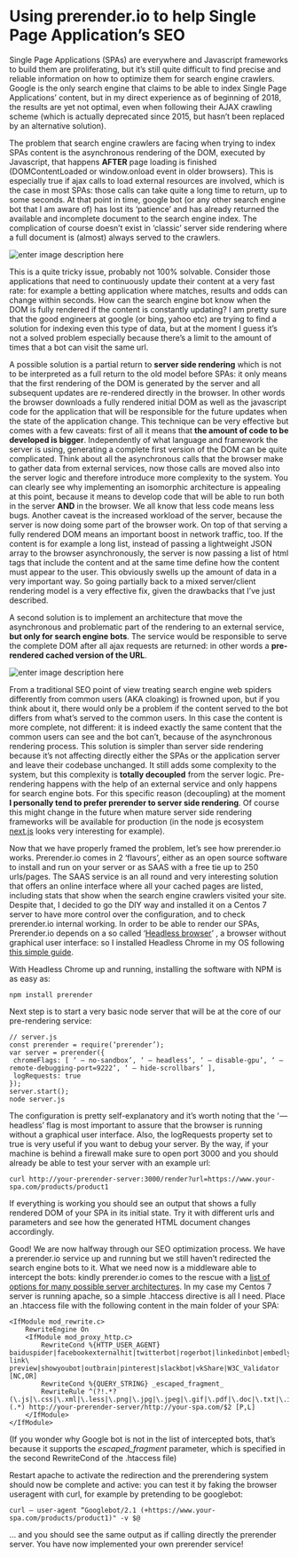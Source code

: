 # Using prerender.io to help Single Page Application’s SEO

Single Page Applications (SPAs) are everywhere and Javascript frameworks to build them are proliferating, but it’s still quite difficult to find precise and reliable information on how to optimize them for search engine crawlers.
Google is the only search engine that claims to be able to index Single Page Applications’ content, but in my direct experience as of beginning of 2018, the results are yet not optimal, even when following their AJAX crawling scheme (which is actually deprecated since 2015, but hasn’t been replaced by an alternative solution).

The problem that search engine crawlers are facing when trying to index SPAs content is the asynchronous rendering of the DOM, executed by Javascript, that happens **AFTER** page loading is finished (DOMContentLoaded or window.onload event in older browsers). This is especially true if ajax calls to load external resources are involved, which is the case in most SPAs: those calls can take quite a long time to return, up to some seconds. At that point in time, google bot (or any other search engine bot that I am aware of) has lost its ‘patience’ and has already returned the available and incomplete document to the search engine index.
The complication of course doesn’t exist in ‘classic’ server side rendering where a full document is (almost) always served to the crawlers.

![enter image description here](https://cdn-images-1.medium.com/max/800/1*h7GvkT51GezapvLuH9Tp1A.png)

This is a quite tricky issue, probably not 100% solvable. Consider those applications that need to continuously update their content at a very fast rate: for example a betting application where matches, results and odds can change within seconds. How can the search engine bot know when the DOM is fully rendered if the content is constantly updating? I am pretty sure that the good engineers at google (or bing, yahoo etc) are trying to find a solution for indexing even this type of data, but at the moment I guess it’s not a solved problem especially because there’s a limit to the amount of times that a bot can visit the same url.

A possible solution is a partial return to **server side rendering** which is not to be interpreted as a full return to the old model before SPAs: it only means that the first rendering of the DOM is generated by the server and all subsequent updates are re-rendered directly in the browser. In other words the browser downloads a fully rendered initial DOM as well as the javascript code for the application that will be responsible for the future updates when the state of the application change.
This technique can be very effective but comes with a few caveats: first of all it means that **the amount of code to be developed is bigger**.
Independently of what language and framework the server is using, generating a complete first version of the DOM can be quite complicated. Think about all the asynchronous calls that the browser make to gather data from external services, now those calls are moved also into the server logic and therefore introduce more complexity to the system. 
You can clearly see why implementing an isomorphic architecture is appealing at this point, because it means to develop code that will be able to run both in the server **AND** in the browser. We all know that less code means less bugs. 
Another caveat is the increased workload of the server, because the server is now doing some part of the browser work.
On top of that serving a fully rendered DOM means an important boost in network traffic, too. If the content is for example a long list, instead of passing a lightweight JSON array to the browser asynchronously, the server is now passing a list of html tags that include the content and at the same time define how the content must appear to the user. This obviously swells up the amount of data in a very important way.
So going partially back to a mixed server/client rendering model is a very effective fix, given the drawbacks that I’ve just described.

A second solution is to implement an architecture that move the asynchronous and problematic part of the rendering to an external service, **but only for search engine bots**. The service would be responsible to serve the complete DOM after all ajax requests are returned: in other words a **pre-rendered cached version of the URL**.

![enter image description here](https://cdn-images-1.medium.com/max/800/1*flHXGRhHT2i_Bx0aCXGMPA.png)

From a traditional SEO point of view treating search engine web spiders differently from common users (AKA cloaking) is frowned upon, but if you think about it, there would only be a problem if the content served to the bot differs from what’s served to the common users. In this case the content is more complete, not different: it is indeed exactly the same content that the common users can see and the bot can’t, because of the asynchronous rendering process.
This solution is simpler than server side rendering because it’s not affecting directly either the SPAs or the application server and leave their codebase unchanged. It still adds some complexity to the system, but this complexity is **totally decoupled** from the server logic. Pre-rendering happens with the help of an external service and only happens for search engine bots. For this specific reason (decoupling) at the moment **I personally tend to prefer prerender to server side rendering**. Of course this might change in the future when mature server side rendering frameworks will be available for production (in the node js ecosystem [next.js](https://github.com/zeit/next.js/) looks very interesting for example).

Now that we have properly framed the problem, let’s see how prerender.io works.
Prerender.io comes in 2 ‘flavours’, either as an open source software to install and run on your server or as SAAS with a free tie up to 250 urls/pages.
The SAAS service is an all round and very interesting solution that offers an online interface where all your cached pages are listed, including stats that show when the search engine crawlers visited your site.
Despite that, I decided to go the DIY way and installed it on a Centos 7 server to have more control over the configuration, and to check prerender.io internal working.
In order to be able to render our SPAs, Prerender.io depends on a so called ‘[Headless browser](https://en.wikipedia.org/wiki/Headless_browser)’ , a browser without graphical user interface: so I installed Headless Chrome in my OS following [this simple guide](https://intoli.com/blog/installing-google-chrome-on-centos/).

With Headless Chrome up and running, installing the software with NPM is as easy as:

    npm install prerender

Next step is to start a very basic node server that will be at the core of our pre-rendering service:


    // server.js
    const prerender = require(‘prerender’);
    var server = prerender({
     chromeFlags: [ ‘ — no-sandbox’, ‘ — headless’, ‘ — disable-gpu’, ‘ — remote-debugging-port=9222’, ‘ — hide-scrollbars’ ],
     logRequests: true
    });
    server.start();
    node server.js

The configuration is pretty self-explanatory and it’s worth noting that the ‘ — headless’ flag is most important to assure that the browser is running without a graphical user interface. Also, the logRequests property set to true is very useful if you want to debug your server.
By the way, if your machine is behind a firewall make sure to open port 3000 and you should already be able to test your server with an example url:

    curl http://your-prerender-server:3000/render?url=https://www.your-spa.com/products/product1

If everything is working you should see an output that shows a fully rendered DOM of your SPA in its initial state. Try it with different urls and parameters and see how the generated HTML document changes accordingly.

Good! We are now halfway through our SEO optimization process. We have a prerender.io service up and running but we still haven’t redirected the search engine bots to it.
What we need now is a middleware able to intercept the bots: kindly prerender.io comes to the rescue with a [list of options for many possible server architectures](https://github.com/prerender/prerender#middleware).
In my case my Centos 7 server is running apache, so a simple .htaccess directive is all I need. Place an .htaccess file with the following content in the main folder of your SPA:

    <IfModule mod_rewrite.c> 
        RewriteEngine On 
        <IfModule mod_proxy_http.c> 
            RewriteCond %{HTTP_USER_AGENT}   baiduspider|facebookexternalhit|twitterbot|rogerbot|linkedinbot|embedly|quora\ link\ preview|showyoubot|outbrain|pinterest|slackbot|vkShare|W3C_Validator [NC,OR] 
            RewriteCond %{QUERY_STRING} _escaped_fragment_ 
            RewriteRule ^(?!.*?(\.js|\.css|\.xml|\.less|\.png|\.jpg|\.jpeg|\.gif|\.pdf|\.doc|\.txt|\.ico|\.rss|\.zip|\.mp3|\.rar|\.exe|\.wmv|\.doc|\.avi|\.ppt|\.mpg|\.mpeg|\.tif|\.wav|\.mov|\.psd|\.ai|\.xls|\.mp4|\.m4a|\.swf|\.dat|\.dmg|\.iso|\.flv|\.m4v|\.torrent|\.ttf|\.woff))(.*) http://your-prerender-server/http://your-spa.com/$2 [P,L] 
        </IfModule>
    </IfModule>

(If you wonder why Google bot is not in the list of intercepted bots, that’s because it supports the _escaped_fragment_ parameter, which is specified in the second RewriteCond of the .htaccess file)

Restart apache to activate the redirection and the prerendering system should now be complete and active: you can test it by faking the browser useragent with curl, for example by pretending to be googlebot:

    curl — user-agent “Googlebot/2.1 (+https://www.your-spa.com/products/product1)" -v $@

… and you should see the same output as if calling directly the prerender server. 
You have now implemented your own prerender service!
